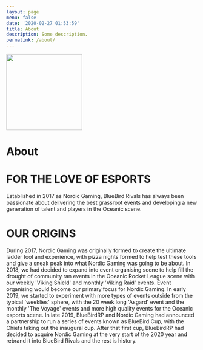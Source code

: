 ```yaml
---
layout: page
menu: false
date: '2020-02-27 01:53:59'
title: About
description: Some description.
permalink: /about/
---
```


<img class="img-rounded" src="/assets/img/uploads/profile.png" width="200">

# About

# FOR THE LOVE OF ESPORTS
Established in 2017 as Nordic Gaming, BlueBird Rivals has always been passionate about delivering the best grassroot events and developing a new generation of talent and players in the Oceanic scene.

# OUR ORIGINS
During 2017, Nordic Gaming was originally formed to create the ultimate ladder tool and experience, with pizza nights formed to help test these tools and give a sneak peak into what Nordic Gaming was going to be about. 
In 2018, we had decided to expand into event organising scene to help fill the drought of community ran events in the Oceanic Rocket League scene with our weekly 'Viking Shield' and monthly 'Viking Raid' events. Event organising would become our primary focus for Nordic Gaming. 
In early 2019, we started to experiment with more types of events outside from the typical 'weeklies' sphere, with the 20 week long 'Asgard' event and the monthly 'The Voyage' events and more high quality events for the Oceanic esports scene. 
In late 2019, BlueBirdRP and Nordic Gaming had announced a partnership to run a series of events known as BlueBird Cup, with the Chiefs taking out the inaugural cup. After that first cup, BlueBirdRP had decided to acquire Nordic Gaming at the very start of the 2020 year and rebrand it into BlueBird Rivals and the rest is history.
